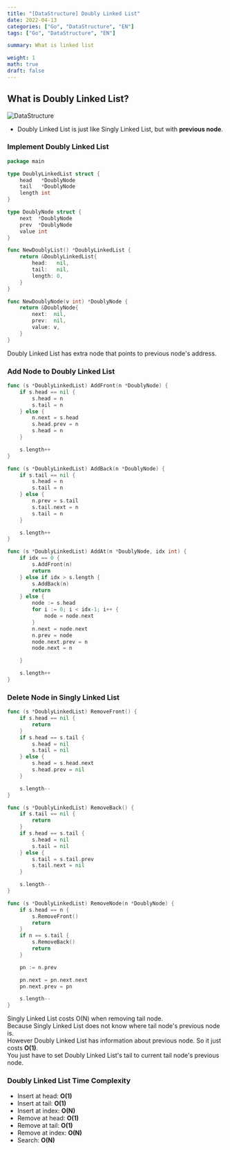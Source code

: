 ```yaml
---
title: "[DataStructure] Doubly Linked List"  
date: 2022-04-13
categories: ["Go", "DataStructure", "EN"]  
tags: ["Go", "DataStructure", "EN"]

summary: What is linked list

weight: 1
math: true
draft: false
---
```


## What is Doubly Linked List?

![DataStructure](/../images/doublylist.png)

- Doubly Linked List is just like Singly Linked List, but with **previous node**.

### Implement Doubly Linked List

```go
package main

type DoublyLinkedList struct {
	head   *DoublyNode
	tail   *DoublyNode
	length int
}

type DoublyNode struct {
	next  *DoublyNode
	prev  *DoublyNode
	value int
}

func NewDoublyList() *DoublyLinkedList {
	return &DoublyLinkedList{
		head:   nil,
		tail:   nil,
		length: 0,
	}
}

func NewDoublyNode(v int) *DoublyNode {
	return &DoublyNode{
		next:  nil,
		prev:  nil,
		value: v,
	}
}
```

Doubly Linked List has extra node that points to previous node's address.


### Add Node to Doubly Linked List
```go
func (s *DoublyLinkedList) AddFront(n *DoublyNode) {
	if s.head == nil {
		s.head = n
		s.tail = n
	} else {
		n.next = s.head
		s.head.prev = n
		s.head = n
	}

	s.length++
}

func (s *DoublyLinkedList) AddBack(n *DoublyNode) {
	if s.tail == nil {
		s.head = n
		s.tail = n
	} else {
		n.prev = s.tail
		s.tail.next = n
		s.tail = n
	}

	s.length++
}

func (s *DoublyLinkedList) AddAt(n *DoublyNode, idx int) {
	if idx == 0 {
		s.AddFront(n)
		return
	} else if idx > s.length {
		s.AddBack(n)
		return
	} else {
		node := s.head
		for i := 0; i < idx-1; i++ {
			node = node.next
		}
		n.next = node.next
		n.prev = node
		node.next.prev = n
		node.next = n

	}

	s.length++
}
```

### Delete Node in Singly Linked List
```go
func (s *DoublyLinkedList) RemoveFront() {
	if s.head == nil {
		return
	}
	if s.head == s.tail {
		s.head = nil
		s.tail = nil
	} else {
		s.head = s.head.next
		s.head.prev = nil
	}

	s.length--
}

func (s *DoublyLinkedList) RemoveBack() {
	if s.tail == nil {
		return
	}
	if s.head == s.tail {
		s.head = nil
		s.tail = nil
	} else {
		s.tail = s.tail.prev
		s.tail.next = nil
	}

	s.length--
}

func (s *DoublyLinkedList) RemoveNode(n *DoublyNode) {
	if s.head == n {
		s.RemoveFront()
		return
	}
	if n == s.tail {
		s.RemoveBack()
		return
	}

	pn := n.prev

	pn.next = pn.next.next
	pn.next.prev = pn

	s.length--
}
```
Singly Linked List costs O(N) when removing tail node.<br>
Because Singly Linked List does not know where tail node's previous node is.<br>
However Doubly Linked List has information about previous node. So it just costs **O(1)**. <br>
You just have to set Doubly Linked List's tail to current tail node's previous node.<br>

### Doubly Linked List Time Complexity

- Insert at head: **O(1)**
- Insert at tail: **O(1)**
- Insert at index: **O(N)**
- Remove at head: **O(1)**
- Remove at tail: **O(1)**
- Remove at index: **O(N)**
- Search: **O(N)**